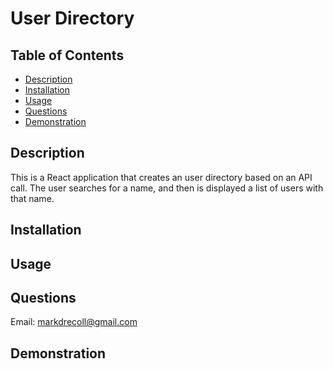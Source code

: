 # User Directory
  ## Table of Contents
   - [Description](#Description)
   - [Installation](#Installation)
   - [Usage](#Usage)
   - [Questions](#Questions)
   - [Demonstration](#Demonstration)
## Description
This is a React application that creates an user directory based on an API call. The user searches for a name, and then is displayed a list of users with that name.

  ## Installation

  ## Usage

  ## Questions
  Email: markdrecoll@gmail.com

  ## Demonstration
 

